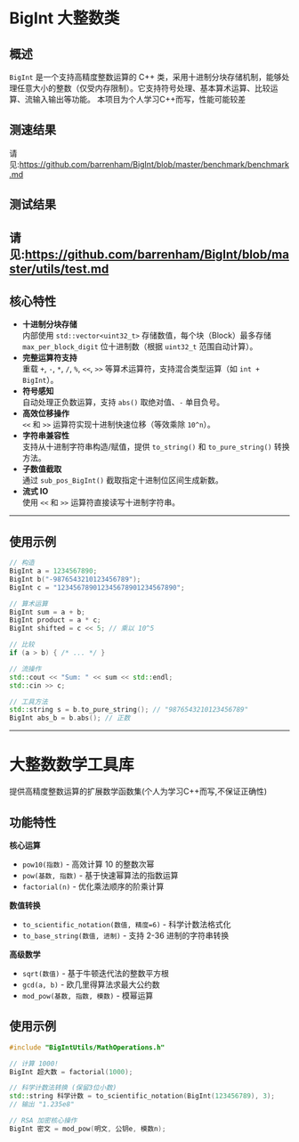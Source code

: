 # BigInt 大整数类

## 概述
`BigInt` 是一个支持高精度整数运算的 C++ 类，采用十进制分块存储机制，能够处理任意大小的整数（仅受内存限制）。它支持符号处理、基本算术运算、比较运算、流输入输出等功能。
本项目为个人学习C++而写，性能可能较差

## 测速结果
请见:https://github.com/barrenham/BigInt/blob/master/benchmark/benchmark.md

## 测试结果
请见:https://github.com/barrenham/BigInt/blob/master/utils/test.md
---

## 核心特性
- **十进制分块存储**  
  内部使用 `std::vector<uint32_t>` 存储数值，每个块（Block）最多存储 `max_per_block_digit` 位十进制数（根据 `uint32_t` 范围自动计算）。
- **完整运算符支持**  
  重载 `+`, `-`, `*`, `/`, `%`, `<<`, `>>` 等算术运算符，支持混合类型运算（如 `int + BigInt`）。
- **符号感知**  
  自动处理正负数运算，支持 `abs()` 取绝对值、`-` 单目负号。
- **高效位移操作**  
  `<<` 和 `>>` 运算符实现十进制快速位移（等效乘除 `10^n`）。
- **字符串兼容性**  
  支持从十进制字符串构造/赋值，提供 `to_string()` 和 `to_pure_string()` 转换方法。
- **子数值截取**  
  通过 `sub_pos_BigInt()` 截取指定十进制位区间生成新数。
- **流式 IO**  
  使用 `<<` 和 `>>` 运算符直接读写十进制字符串。

---

## 使用示例
```cpp
// 构造
BigInt a = 1234567890;
BigInt b("-9876543210123456789");
BigInt c = "123456789012345678901234567890";

// 算术运算
BigInt sum = a + b;
BigInt product = a * c;
BigInt shifted = c << 5; // 乘以 10^5

// 比较
if (a > b) { /* ... */ }

// 流操作
std::cout << "Sum: " << sum << std::endl;
std::cin >> c;

// 工具方法
std::string s = b.to_pure_string(); // "9876543210123456789"
BigInt abs_b = b.abs(); // 正数

```
---




# 大整数数学工具库

提供高精度整数运算的扩展数学函数集(个人为学习C++而写,不保证正确性)

## 功能特性

**核心运算**
- `pow10(指数)` - 高效计算 10 的整数次幂
- `pow(基数, 指数)` - 基于快速幂算法的指数运算
- `factorial(n)` - 优化乘法顺序的阶乘计算

**数值转换**
- `to_scientific_notation(数值, 精度=6)` - 科学计数法格式化
- `to_base_string(数值, 进制)` - 支持 2-36 进制的字符串转换

**高级数学**
- `sqrt(数值)` - 基于牛顿迭代法的整数平方根
- `gcd(a, b)` - 欧几里得算法求最大公约数
- `mod_pow(基数, 指数, 模数)` - 模幂运算



## 使用示例

```cpp
#include "BigIntUtils/MathOperations.h"

// 计算 1000!
BigInt 超大数 = factorial(1000);

// 科学计数法转换 (保留3位小数)
std::string 科学计数 = to_scientific_notation(BigInt(123456789), 3);
// 输出 "1.235e8"

// RSA 加密核心操作
BigInt 密文 = mod_pow(明文, 公钥e, 模数n);



```

